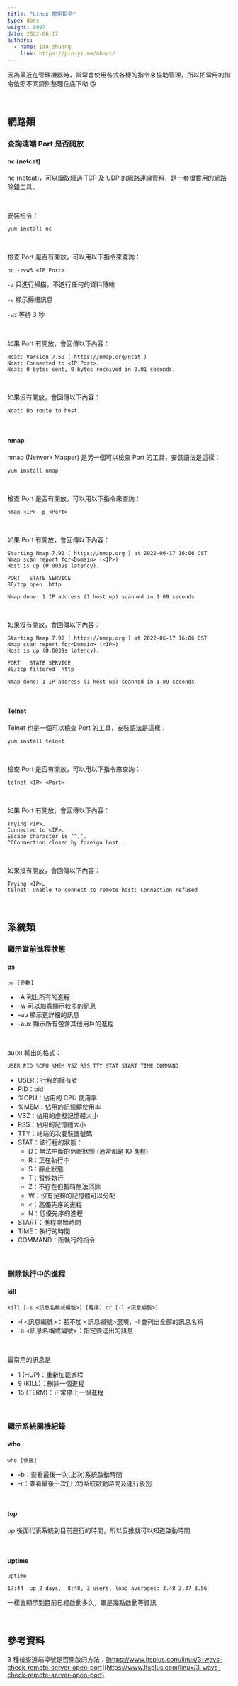 ```yaml
---
title: "Linux 常用指令"
type: docs
weight: 9997
date: 2022-06-17
authors:
  - name: Ian_zhuang
    link: https://pin-yi.me/about/
---
```


因為最近在管理機器時，常常會使用各式各樣的指令來協助管理，所以把常用的指令依照不同類別整理在底下呦 😘

<br>

## 網路類

### 查詢遠端 Port 是否開放

#### nc (netcat)

nc (netcat)，可以讀取經過 TCP 及 UDP 的網路連線資料，是一套很實用的網路除錯工具。

<br>

安裝指令：

```shell
yum install nc
```

<br>

檢查 Port 是否有開放，可以用以下指令來查詢：

```shell
nc -zvw3 <IP:Port>
```

`-z` 只進行掃描，不進行任何的資料傳輸

`-v` 顯示掃描訊息

`-w3` 等待 3 秒

<br>

如果 Port 有開放，會回傳以下內容：

```shell
Ncat: Version 7.50 ( https://nmap.org/ncat )
Ncat: Connected to <IP:Port>.
Ncat: 0 bytes sent, 0 bytes received in 0.01 seconds.
```

<br>

如果沒有開放，會回傳以下內容：

```shell
Ncat: No route to host.
```

<br>

#### nmap

nmap (Network Mapper) 是另一個可以檢查 Port 的工具，安裝語法是這樣：

```shell
yum install nmap
```

<br>

檢查 Port 是否有開放，可以用以下指令來查詢：

```shell
nmap <IP> -p <Port>
```

<br>

如果 Port 有開放，會回傳以下內容：

```shell
Starting Nmap 7.92 ( https://nmap.org ) at 2022-06-17 16:06 CST
Nmap scan report for<Domain> (<IP>)
Host is up (0.0039s latency).

PORT   STATE SERVICE
80/tcp open  http

Nmap done: 1 IP address (1 host up) scanned in 1.09 seconds
```

<br>

如果沒有開放，會回傳以下內容：

```shell
Starting Nmap 7.92 ( https://nmap.org ) at 2022-06-17 16:06 CST
Nmap scan report for<Domain> (<IP>)
Host is up (0.0039s latency).

PORT   STATE SERVICE
80/tcp filtered  http

Nmap done: 1 IP address (1 host up) scanned in 1.09 seconds
```

<br>

#### Telnet

Telnet 也是一個可以檢查 Port 的工具，安裝語法是這樣：

```shell
yum install telnet
```

<br>

檢查 Port 是否有開放，可以用以下指令來查詢：

```shell
telnet <IP> <Port>
```

<br>

如果 Port 有開放，會回傳以下內容：

```shell
Trying <IP>…
Connected to <IP>.
Escape character is ‘^]’.
^CConnection closed by foreign host.
```

<br>

如果沒有開放，會回傳以下內容：

```shell
Trying <IP>…
telnet: Unable to connect to remote host: Connection refused
```

<br>

## 系統類

### 顯示當前進程狀態

#### ps

```
ps [參數]
```

- \-A 列出所有的進程
- \-w 可以加寬顯示較多的訊息
- \-au 顯示更詳細的訊息
- \-aux 顯示所有包含其他用戶的進程

<br>

au(x) 輸出的格式：

```shell
USER PID %CPU %MEM VSZ RSS TTY STAT START TIME COMMAND
```

- USER：行程的擁有者
- PID：pid
- %CPU：佔用的 CPU 使用率
- %MEM：佔用的記憶體使用率
- VSZ：佔用的虛擬記憶體大小
- RSS：佔用的記憶體大小
- TTY：終端的次要裝置號碼
- STAT：該行程的狀態：
  - D：無法中斷的休眠狀態 (通常都是 IO 進程)
  - R：正在執行中
  - S：靜止狀態
  - T：暫停執行
  - Z：不存在但暫時無法消除
  - W：沒有足夠的記憶體可以分配
  - <：高優先序的進程
  - N：低優先序的進程
- START：進程開始時間
- TIME：執行的時間
- COMMAND：所執行的指令

<br>

### 刪除執行中的進程

#### kill

```shell
kill [-s <訊息名稱或編號>] [程序] or [-l <訊息編號>]
```

- -l <訊息編號>：若不加 <訊息編號>選項，-l 會列出全部的訊息名稱
- -s <訊息名稱或編號>：指定要送出的訊息

<br>

最常用的訊息是

- 1 (HUP)：重新加載進程
- 9 (KILL)：刪除一個進程
- 15 (TERM)：正常停止一個進程

<br>

### 顯示系統開機紀錄

#### who

```shell
who [參數]
```

- -b：查看最後一次(上次)系統啟動時間
- -r：查看最後一次(上次)系統啟動時間及運行級別

<br>

#### top

up 後面代表系統到目前運行的時間，所以反推就可以知道啟動時間

<br>

#### uptime

```shell
uptime

17:44  up 2 days,  8:48, 3 users, load averages: 3.48 3.37 3.56
```

一樣會顯示到目前已經啟動多久，跟是幾點啟動等資訊

<br>

## 參考資料

3 種檢查遠端埠號是否開啟的方法：[https://www.ltsplus.com/linux/3-ways-check-remote-server-open-port](https://www.ltsplus.com/linux/3-ways-check-remote-server-open-port)
